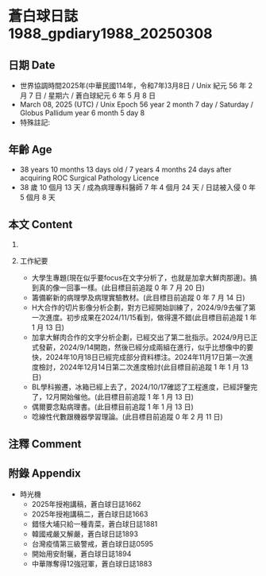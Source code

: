 [_metadata_:encoding]: - "utf-8"
[_metadata_:language]: - "zh-Hant-TW"
[_metadata_:fileformat]: - "markdown"
[_metadata_:MIME_type]: - "text/plain"
[_metadata_:markdown_version]: - "commonmark version 0.30"
[_metadata_:markdown_spec]: - "https://spec.commonmark.org/0.30/"

# 蒼白球日誌1988_gpdiary1988_20250308 #

## 日期 Date ##

* 世界協調時間2025年(中華民國114年，令和7年)3月8日 / Unix 紀元 56 年 2 月 7 日 / 星期六 / 蒼白球紀元 6 年 5 月 8 日
* March 08, 2025 (UTC) / Unix Epoch 56 year 2 month 7 day / Saturday / Globus Pallidum year 6 month 5 day 8
* 特殊註記:

## 年齡 Age ##

* 38 years 10 months 13 days old / 7 years 4 months 24 days after acquiring ROC Surgical Pathology Licence
* 38 歲 10 個月 13 天 / 成為病理專科醫師 7 年 4 個月 24 天 / 日誌被入侵 0 年 5 個月 8 天

## 本文 Content ##

1. 

2. 工作紀要

    - 大學生專題(現在似乎要focus在文字分析了，也就是加拿大鮮肉那邊)。搞到真的像一回事一樣。(此目標目前追蹤 0 年 7 月 20 日)
    - 籌備嶄新的病理學及病理實驗教材。(此目標目前追蹤 0 年 7 月 14 日)
    - H大合作的切片影像分析企劃，對方已經開始訓練了，2024/9/9去催了第一次進度。初步成果在2024/11/15看到，做得還不錯(此目標目前追蹤 1 年 1 月 13 日)
    - 加拿大鮮肉合作的文字分析企劃，已經交出了第二批指示。2024/9月已正式發薪，2024/9/14開跑，然後已經分成兩組在進行，似乎比想像中的要快，2024年10月18日已經完成部分資料標注。2024年11月17日第一次進度檢討，2024年12月14日第二次進度檢討(此目標目前追蹤 1 年 1 月 13 日)
    - BL學科搬遷，冰箱已經上去了，2024/10/17確認了工程進度，已經評鑒完了，12月開始催他。(此目標目前追蹤 1 年 1 月 13 日)
    - 偶爾要念點病理書。(此目標目前追蹤 1 年 1 月 13 日)
    - 唸線性代數跟機器學習理論。(此目標目前追蹤 0 年 2 月 11 日)

## 注釋 Comment ##


## 附錄 Appendix ##

* 時光機
    - 2025年授袍講稿，蒼白球日誌1662
    - 2025年授袍講稿二，蒼白球日誌1663
    - 錯怪大埔只給一種青菜，蒼白球日誌1881
    - 韓國戒嚴又解嚴，蒼白球日誌1893
    - 台灣疫情第三級警戒，蒼白球日誌0595
    - 開始用安耐曬，蒼白球日誌1894
    - 中華隊奪得12強冠軍，蒼白球日誌1883
